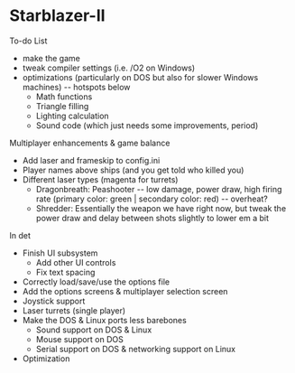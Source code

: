 # Starblazer-II
To-do List
- make the game
- tweak compiler settings (i.e. /O2 on Windows)
- optimizations (particularly on DOS but also for slower Windows machines) -- hotspots below
  - Math functions
  - Triangle filling
  - Lighting calculation
  - Sound code (which just needs some improvements, period)


Multiplayer enhancements & game balance
- Add laser and frameskip to config.ini
- Player names above ships (and you get told who killed you)
- Different laser types (magenta for turrets)
  - Dragonbreath: Peashooter -- low damage, power draw, high firing rate (primary color: green | secondary color: red) -- overheat?
  - Shredder: Essentially the weapon we have right now, but tweak the power draw and delay between shots slightly to lower em a bit


In det
- Finish UI subsystem
  - Add other UI controls
  - Fix text spacing
- Correctly load/save/use the options file
- Add the options screens & multiplayer selection screen
- Joystick support
- Laser turrets (single player)
- Make the DOS & Linux ports less barebones
  - Sound support on DOS & Linux
  - Mouse support on DOS
  - Serial support on DOS & networking support on Linux
- Optimization

